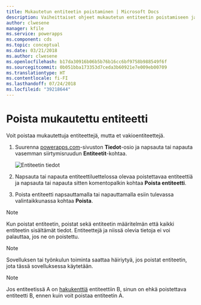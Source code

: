 ```yaml
---
title: Mukautetun entiteetin poistaminen | Microsoft Docs
description: Vaiheittaiset ohjeet mukautetun entiteetin poistamiseen ja kaikkien PowerAppsin tietojen tyhjentämiseen
author: clwesene
manager: kfile
ms.service: powerapps
ms.component: cds
ms.topic: conceptual
ms.date: 03/21/2018
ms.author: clwesene
ms.openlocfilehash: b17da30916b06b5b76b16cc6bf9758b988549f6f
ms.sourcegitcommit: 0b051bba173353d7ceda3b60921e7e009eb00709
ms.translationtype: HT
ms.contentlocale: fi-FI
ms.lasthandoff: 07/24/2018
ms.locfileid: "39218644"
---
```

# <a name="delete-a-custom-entity"></a>Poista mukautettu entiteetti
Voit poistaa mukautettuja entiteettejä, mutta et vakioentiteettejä.

1. Suurenna [powerapps.com](https://web.powerapps.com?utm_source=padocs&utm_medium=linkinadoc&utm_campaign=referralsfromdoc)-sivuston **Tiedot**-osio ja napsauta tai napauta vasemman siirtymisruudun **Entiteetit**-kohtaa.

    ![Entiteetin tiedot](./media/data-platform-cds-create-entity/entitylist.png "entiteettiluettelo")

2. Napsauta tai napauta entiteettiluettelossa olevaa poistettavaa entiteettiä ja napsauta tai napauta sitten komentopalkin kohtaa **Poista entiteetti**.

3. Poista entiteetti napsauttamalla tai napauttamalla esiin tulevassa valintaikkunassa kohtaa **Poista**.

>[!NOTE]
>Kun poistat entiteetin, poistat sekä entiteetin määritelmän että kaikki entiteetin sisältämät tiedot. Entiteettejä ja niissä olevia tietoja ei voi palauttaa, jos ne on poistettu.

>[!NOTE]
>Sovelluksen tai työnkulun toiminta saattaa häiriytyä, jos poistat entiteetin, jota tässä sovelluksessa käytetään.

>[!NOTE]
>Jos entiteetissä A on [hakukenttiä](data-platform-entity-lookup.md) entiteettiin B, sinun on ehkä poistettava entiteetti B, ennen kuin voit poistaa entiteetin A.

